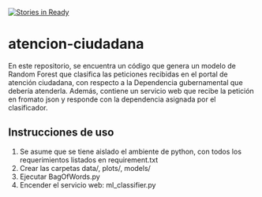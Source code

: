 [![Stories in Ready](https://badge.waffle.io/mxabierto/atencion-ciudadana.png?label=ready&title=Ready)](https://waffle.io/mxabierto/atencion-ciudadana)
# atencion-ciudadana

En este repositorio, se encuentra un código que genera un modelo de Random Forest que clasifica las peticiones recibidas en el portal de atención ciudadana, con respecto a la Dependencia gubernamental que debería atenderla.
Además, contiene un servicio web que recibe la petición en fromato json y responde con la dependencia asignada por el clasificador.

## Instrucciones de uso
1. Se asume que se tiene aislado el ambiente de python, con todos los requerimientos listados en requirement.txt
2. Crear las carpetas data/, plots/, models/
3. Ejecutar BagOfWords.py
4. Encender el servicio web:  ml_classifier.py
